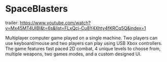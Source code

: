 # SpaceBlasters

trailer: https://www.youtube.com/watch?v=Mx45MT4UIBI&t=6s&list=FLxQcj-Cu8Y4Xhty4fKRCq5Q&index=1

Multiplayer computer game played on a single machine.  Two players can use keyboard/mouse and two players can play using USB Xbox controllers.  The game features fast paced 2D combat, 4 unique levels to choose from, multiple weapons, two games modes, and a custom designed UI.

